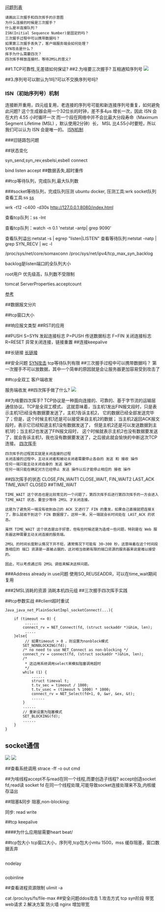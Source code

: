 
[问题列表](https://segmentfault.com/a/1190000020610336)
```
请画出三次握手和四次挥手的示意图
为什么连接的时候是三次握手？
什么是半连接队列？
ISN(Initial Sequence Number)是固定的吗？
三次握手过程中可以携带数据吗？
如果第三次握手丢失了，客户端服务端会如何处理？
SYN攻击是什么？
挥手为什么需要四次？
四次挥手释放连接时，等待2MSL的意义?
```
##1.TCP可靠性,无差错如何保证?
##2.为啥要三次握手?
互相通知序列号
![](https://i.loli.net/2019/06/08/5cfb776a34e0a13949.png)

##3.序列号可以默认为1吗?可以不交换序列号吗?

### ISN（初始序列号）机制
连接断开重用，四元组复用，老连接的序列号可能和新连接序列号重复，如何避免此问题?
这个生成器会用一个32位长的时钟，差不多4µs 增长一次，因此 ISN 会在大约 4.55 小时循环一次
而一个段在网络中并不会比最大分段寿命（Maximum Segment Lifetime (MSL) ，默认使用2分钟）长，
MSL 比4.55小时要短，所以我们可以认为 ISN 会是唯一的。
[ISN机制](https://www.zhihu.com/question/24853633/answer/573627478)

###旧链路包问题

##状态变化

syn_send,syn_rev,esbelsi,esbell
connect

bind
listen
accept
##数据丢失,超时重传

##tcp等待队列，完成队列,最大队列数

###socket等待队列，完成队列压测
ubuntu docker,
压测工具:wrk
socket队列查看工具:ss [ss](https://commandnotfound.cn/linux/1/232/ss-%E5%91%BD%E4%BB%A4)

wrk -t12 -c400 -d30s http://127.0.0.1:8080/index.html

查看tcp队列：ss -lnt

查看tcp队列：watch -n 0.1 'netstat -antp| grep 9090'

查看队列溢出:netstat -s | egrep "listen|LISTEN"
查看等待队列:netstat -natp | grep SYN_RECV | wc -l

/proc/sys/net/core/somaxconn
/proc/sys/net/ipv4/tcp_max_syn_backlog

backlog是listen端口的全队列大小

root用户 优先级高，队列数不受限制


tomcat ServerProperties.acceptcount

[参考](https://juejin.cn/post/6847902222425161735)
[](https://blog.csdn.net/weixin_39634438/article/details/112670713)

##数据报文分片

##tcp窗口大小

##响应报文类型
##RST的应用
[](https://www.zhihu.com/question/24853633/answer/573627478)

##PUSH
S=SYN 发起连接标志
P=PUSH 传送数据标志
F=FIN 关闭连接标志
R=RESET 异常关闭连接，链接重置
##连接keepalive

##长链接
[长链接](https://segmentfault.com/a/1190000021696056)

##安全问题
[SYN攻击](https://rgb-24bit.github.io/blog/2019/tcp-connect-manage.html)
tcp等待队列有限
##三次握手过程中可以携带数据吗？
第一次握手不可以放数据，其中一个简单的原因就是会让服务器更加容易受到攻击了
[](https://segmentfault.com/a/1190000020610336)



##tcp全双工
客户端收发

服务端收发
##四次挥手做了什么?
![](https://i.loli.net/2019/06/08/5cfb6c1233d4487468.png)

##为啥要四次挥手?
[](https://www.jianshu.com/p/3fac2f449789)
TCP协议是一种面向连接的、可靠的、基于字节流的运输层通信协议。TCP是全双工模式，
这就意味着，当主机1发出FIN报文段时，只是表示主机1已经没有数据要发送了，主机1告诉主机2，
它的数据已经全部发送完毕了；但是，这个时候主机1还是可以接受来自主机2的数据；
当主机2返回ACK报文段时，表示它已经知道主机1没有数据发送了，
但是主机2还是可以发送数据到主机1的；当主机2也发送了FIN报文段时，
这个时候就表示主机2也没有数据要发送了，就会告诉主机1，我也没有数据要发送了，之后彼此就会愉快的中断这次TCP连接。
[四次挥手](https://rgb-24bit.github.io/blog/2019/tcp-connect-manage.html)
```
四次挥手的过程其实就是关闭连接的过程
关闭连接的过程中，主动关闭者和被动关闭者需要停止各自的 发送 和 接收 操作
任何一端只能主动关闭自身的 发送 操作
任何一端只能在确定对方已经停止 发送 操作以后才能停止相应的 接收 操作
```

##四次挥手的状态
CLOSE,FIN_WAIT1
CLOSE_WAIT,
FIN_WAIT2
LAST_ACK
TIME_WAIT
CLOSED
##TIME_WAIT

```
TIME_WAIT 这个状态也是比较常见的一个问题了，第四次挥手后进行第四次挥手的一方会进入 TIME_WAIT 状态，要至少等待 2MSL 才关闭连接。

这是为了避免另一端没有收到自己的 ACK 又进行了 FIN 的重发，如果自己直接就把连接关了，那么就收不到这个 FIN 数据报了。这样一来，另一端就会长时间处在 LAST_ACK 的状态。

虽然 TIME_WAIT 这个状态是出于好意，但有些时候还是为造成一些问题，特别是在 Web 服务器这种需要主动关闭连接的服务端。

2MSL 的时间长度默认情况下并不短，通常情况下可能有 30~300 秒，这意味着在这个时间段类相应的 端口 资源是一直被占据的，这对相当依赖有限的端口资源的服务器来说是难以接受的。

因此，可以考虑通过将 2MSL 调低来解决这样问题。
```

###Address already in use问题
[](https://www.jianshu.com/p/711be2f1ec6a)
使用SO_REUSEADDR，可以在time_wait期间复用

###2MSL消耗的资源
消耗本机四元组
##三次握手四次挥手实践
[](https://www.jianshu.com/p/a4beee06220c)

##tcp参数实战
[](https://www.cnblogs.com/embedded-linux/p/9534205.html)
##client超时重试
[](https://cloud.tencent.com/developer/article/1574588)
```
Java_java_net_PlainSocketImpl_socketConnect(...){

    if (timeout <= 0) {
    	 ......
        connect_rv = NET_Connect(fd, (struct sockaddr *)&him, len);
    	 .....
    }else{
    	 // 如果timeout > 0 ，则设置为nonblock模式
        SET_NONBLOCKING(fd);
        /* no need to use NET_Connect as non-blocking */
        connect_rv = connect(fd, (struct sockaddr *)&him, len);
        /*
         * 这边用系统调用select来模拟阻塞调用超时
         */
        while (1) {
            ......
            struct timeval t;
            t.tv_sec = timeout / 1000;
            t.tv_usec = (timeout % 1000) * 1000;
            connect_rv = NET_Select(fd+1, 0, &wr, &ex, &t);
            ......
        }
        ......
        // 重新设置为阻塞模式
        SET_BLOCKING(fd);
        ......
    }
}
```

## socket通信
![](/Users/chris/workspace/xsource/linux/src/main/java/file/images/socket通信模型.jpg)
![](https://img-blog.csdnimg.cn/img_convert/1079c3922c9b2d1031514aee55b91b39.png)


##查看系统调用
strace -ff -o out cmd

##为啥线程accept不与read在同一个线程,而要创造子线程?
accept创造socket fd,read读 socket fd
在同一个线程处理,可能导致socket连接处理来不及,内核缓存溢出

##阻塞&同步
阻塞,non-blocking:
[](https://www.remlab.net/op/nonblock.shtml)


同步:
read write

##tcp keepalive

####为什么应用层需要heart beat/
[](https://blog.csdn.net/lanyang123456/article/details/90578453)

##tcp包大小
tcp窗口大小，序列号,tcp包大小mtu 1500，mss
缓存阻塞，窗口数据丢弃
##
nodelay
##
oobinline


##查看进程资源限制
ulimit -a

cat /proc/sys/fs/file-max
##安全问题ddos攻击
1.攻击方式
tcp syn阶段
带宽
web请求
2.解决方案
防火墙
nginx
增加带宽
[](https://www.bilibili.com/video/BV14W411d7Cp?from=search&seid=483521343909660865)

